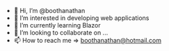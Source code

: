 - 👋 Hi, I’m @boothanathan
- 👀 I’m interested in developing web applications
- 🌱 I’m currently learning Blazor
- 💞️ I’m looking to collaborate on ...
- 📫 How to reach me => boothanathan@hotmail.com

<!---
boothanathan/boothanathan is a ✨ special ✨ repository because its `README.md` (this file) appears on your GitHub profile.
You can click the Preview link to take a look at your changes.
--->
